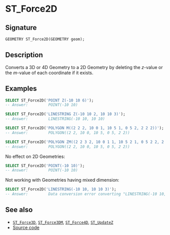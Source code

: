 # ST_Force2D

## Signature

```sql
GEOMETRY ST_Force2D(GEOMETRY geom);
```

## Description

Converts a 3D or 4D Geometry to a 2D Geometry by deleting the *z*-value or the *m*-value of each coordinate if it exists.

## Examples

```sql
SELECT ST_Force2D('POINT Z(-10 10 6)');
-- Answer:         POINT(-10 10)
```
```sql
SELECT ST_Force2D('LINESTRING Z(-10 10 2, 10 10 3)');
-- Answer:         LINESTRING(-10 10, 10 10)
```
```sql
SELECT ST_Force2D('POLYGON M((2 2 2, 10 0 1, 10 5 1, 0 5 2, 2 2 2))');
-- Answer:         POLYGON((2 2, 10 0, 10 5, 0 5, 2 2))
```

```sql
SELECT ST_Force2D('POLYGON ZM((2 2 3 2, 10 0 1 1, 10 5 2 1, 0 5 2 2, 2 2 3 2))');
-- Answer:         POLYGON((2 2, 10 0, 10 5, 0 5, 2 2))
```

No effect on 2D Geometries:
```sql
SELECT ST_Force2D('POINT(-10 10)');
-- Answer:         POINT(-10 10)
```

Not working with Geometries having mixed dimension:
```sql
SELECT ST_Force2D('LINESTRING(-10 10, 10 10 3)');
-- Answer:         Data conversion error converting "LINESTRING(-10 10, 10 10 3)"
```

## See also

* [`ST_Force3D`](../ST_Force3D), [`ST_Force3DM`](../ST_Force3DM), [`ST_Force4D`](../ST_Force4D), [`ST_UpdateZ`](../ST_UpdateZ)
* <a href="https://github.com/orbisgis/h2gis/blob/master/h2gis-functions/src/main/java/org/h2gis/functions/spatial/convert/ST_Force2D.java" target="_blank">Source code</a>
